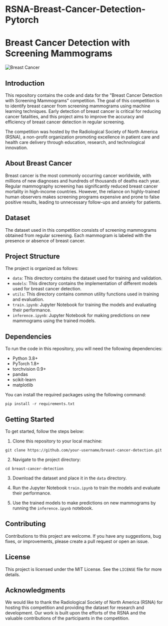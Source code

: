 # RSNA-Breast-Cancer-Detection-Pytorch

# Breast Cancer Detection with Screening Mammograms

![Breast Cancer](https://user-images.githubusercontent.com/12345678/your-image.png)

## Introduction

This repository contains the code and data for the "Breast Cancer Detection with Screening Mammograms" competition. The goal of this competition is to identify breast cancer from screening mammograms using machine learning techniques. Early detection of breast cancer is critical for reducing cancer fatalities, and this project aims to improve the accuracy and efficiency of breast cancer detection in regular screening.

The competition was hosted by the Radiological Society of North America (RSNA), a non-profit organization promoting excellence in patient care and health care delivery through education, research, and technological innovation.

## About Breast Cancer

Breast cancer is the most commonly occurring cancer worldwide, with millions of new diagnoses and hundreds of thousands of deaths each year. Regular mammography screening has significantly reduced breast cancer mortality in high-income countries. However, the reliance on highly-trained human observers makes screening programs expensive and prone to false positive results, leading to unnecessary follow-ups and anxiety for patients.

## Dataset

The dataset used in this competition consists of screening mammograms obtained from regular screening. Each mammogram is labeled with the presence or absence of breast cancer.

## Project Structure

The project is organized as follows:

- `data`: This directory contains the dataset used for training and validation.
- `models`: This directory contains the implementation of different models used for breast cancer detection.
- `utils`: This directory contains common utility functions used in training and evaluation.
- `train.ipynb`: Jupyter Notebook for training the models and evaluating their performance.
- `inference.ipynb`: Jupyter Notebook for making predictions on new mammograms using the trained models.

## Dependencies

To run the code in this repository, you will need the following dependencies:

- Python 3.8+
- PyTorch 1.8+
- torchvision 0.9+
- pandas
- scikit-learn
- matplotlib

You can install the required packages using the following command:

```
pip install -r requirements.txt
```

## Getting Started

To get started, follow the steps below:

1. Clone this repository to your local machine:

```
git clone https://github.com/your-username/breast-cancer-detection.git
```

2. Navigate to the project directory:

```
cd breast-cancer-detection
```

3. Download the dataset and place it in the `data` directory.

4. Run the Jupyter Notebook `train.ipynb` to train the models and evaluate their performance.

5. Use the trained models to make predictions on new mammograms by running the `inference.ipynb` notebook.

## Contributing

Contributions to this project are welcome. If you have any suggestions, bug fixes, or improvements, please create a pull request or open an issue.

## License

This project is licensed under the MIT License. See the `LICENSE` file for more details.

## Acknowledgments

We would like to thank the Radiological Society of North America (RSNA) for hosting this competition and providing the dataset for research and development. Our work is built upon the efforts of the RSNA and the valuable contributions of the participants in the competition.
